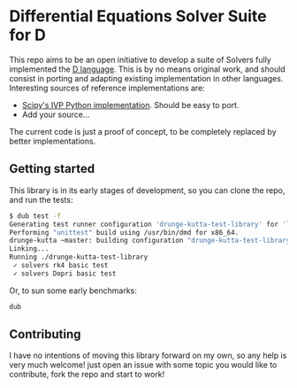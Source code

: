# Differential Equations Solver Suite for D 

This repo aims to be an open initiative to develop a suite of Solvers fully implemented the [D language](https://dlang.org). This is by no means original work, and should consist in porting and adapting existing implementation in other languages. Interesting sources of reference implementations are:
 - [Scipy's IVP Python implementation](https://github.com/scipy/scipy/tree/master/scipy/integrate/_ivp). Should be easy to port.
 - Add your source...

The current code is just a proof of concept, to be completely replaced by better implementations.

## Getting started
This library is in its early stages of development, so you can clone the repo, and run the tests:
```bash
$ dub test -f
Generating test runner configuration 'drunge-kutta-test-library' for 'library' (library).
Performing "unittest" build using /usr/bin/dmd for x86_64.
drunge-kutta ~master: building configuration "drunge-kutta-test-library"...
Linking...
Running ./drunge-kutta-test-library 
 ✓ solvers rk4 basic test
 ✓ solvers Dopri basic test
```
Or, to sun some early benchmarks: 
```bash
dub
```

## Contributing
I have no intentions of moving this library forward on my own, so any help is very much welcome! just open an issue with some topic you would like to contribute, fork the repo and start to work!